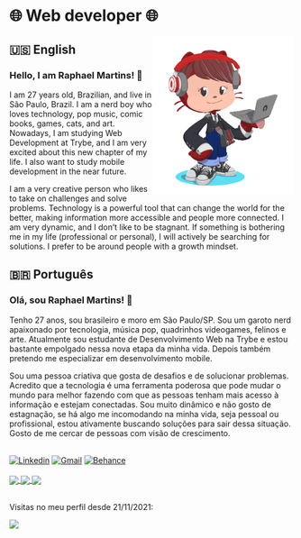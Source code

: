 # :globe_with_meridians: Web developer :globe_with_meridians:

<img align="right" src="imagens/my_octocat.png" alt="My octocat" width="250px">

## :us: English
### Hello, I am Raphael Martins! 👋
<p>I am 27 years old, Brazilian, and live in São Paulo, Brazil. I am a nerd boy who loves technology, pop music, comic books, games, cats, and art. Nowadays, I am studying Web Development at Trybe, and I am very excited about this new chapter of my life. I also want to study mobile development in the near future.</p>
<p>I am a very creative person who likes to take on challenges and solve problems. Technology is a powerful tool that can change the world for the better, making information more accessible and people more connected. I am very dynamic, and I don’t like to be stagnant. If something is bothering me in my life (professional or personal), I will actively be searching for solutions. I prefer to be around people with a growth mindset.</p>

## :brazil: Português
### Olá, sou Raphael Martins! 👋
<p>Tenho 27 anos, sou brasileiro e moro em São Paulo/SP. Sou um garoto nerd apaixonado por tecnologia, música pop, quadrinhos videogames, felinos e arte. Atualmente sou estudante de Desenvolvimento Web na Trybe e estou bastante empolgado nessa nova etapa da minha vida. Depois também pretendo me especializar em desenvolvimento mobile.</p>
<p>Sou uma pessoa criativa que gosta de desafios e de solucionar problemas. Acredito que a tecnologia é uma ferramenta poderosa que pode mudar o mundo para melhor fazendo com que as pessoas tenham mais acesso à informação e estejam conectadas. Sou muito dinâmico e não gosto de estagnação, se há algo me incomodando na minha vida, seja pessoal ou profissional, estou ativamente buscando soluções para sair dessa situação. Gosto de me cercar de pessoas com visão de crescimento.</p>
<br>
<div>
    <a href="https://www.linkedin.com/in/raphaelameidamartins/" target="_blank" rel="external"><img src="https://img.shields.io/badge/LinkedIn-0077B5?style=for-the-badge&logo=linkedin&logoColor=white" alt="Linkedin"></a>
    <a href="mailto:raphael.almeida.martins@gmail.com" target="_blank"><img src="https://img.shields.io/badge/Gmail-D14836?style=for-the-badge&logo=gmail&logoColor=white" alt="Gmail"></a>
    <a href="https://www.behance.net/raphaelalmeida13" target="_blank" rel="external"><img src="https://aleen42.github.io/badges/src/behance.svg" alt="Behance"></a>    
</div>
<br>
<a href="https://github.com/anuraghazra/github-readme-stats">
  <img align="center" width="500px" src="https://github-readme-stats.vercel.app/api?username=raphaelalmeidamartins&count_private=true&show_icons=true&theme=dracula" />
</a>
<a href="https://github.com/anuraghazra/github-readme-stats">
  <img align="center" width="500px" src="https://github-readme-stats.vercel.app/api/top-langs/?username=raphaelalmeidamartins&layout=compact&theme=dracula" />
</a>
<a href="https://git.io/streak-stats">
  <img align="center" width="500px" src="http://github-readme-streak-stats.herokuapp.com?user=raphaelalmeidamartins&theme=dark&date_format=M%20j%5B%2C%20Y%5D" />
</a>
<br>
<br>
<div>
    <p>Visitas no meu perfil desde 21/11/2021:</p>
    <p><img alingn="center" src="https://profile-counter.glitch.me/raphaelalmeidamartins/count.svg"></p>
</div>
